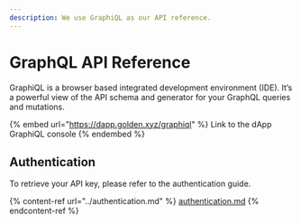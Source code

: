 ```yaml
---
description: We use GraphiQL as our API reference.
---
```


# GraphQL API Reference

GraphiQL is a browser based integrated development environment (IDE). It’s a powerful view of the API schema and generator for your GraphQL queries and mutations.

{% embed url="https://dapp.golden.xyz/graphiql" %}
Link to the dApp GraphiQL console
{% endembed %}

## Authentication

To retrieve your API key, please refer to the authentication guide.

{% content-ref url="../authentication.md" %}
[authentication.md](../authentication.md)
{% endcontent-ref %}

